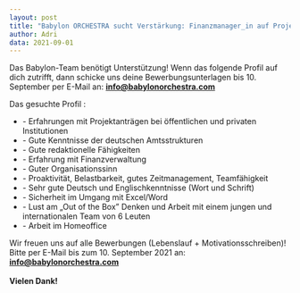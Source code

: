 ```yaml
---
layout: post
title: "Babylon ORCHESTRA sucht Verstärkung: Finanzmanager_in auf Projektbasis (ca. 10h/Woche) ab Oktober 2021"
author: Adri
data: 2021-09-01
---
```

Das Babylon-Team benötigt Unterstützung! Wenn das folgende Profil auf dich zutrifft, dann schicke uns deine Bewerbungsunterlagen bis 10. September per E-Mail an: <b>info@babylonorchestra.com</b> <br /> 

Das gesuchte Profil :<br /> 
<ul>
<li> - Erfahrungen mit Projektanträgen bei öffentlichen und privaten Institutionen </li>
<li> - Gute Kenntnisse der deutschen Amtsstrukturen </li>
<li> - Gute redaktionelle Fähigkeiten </li>
<li> - Erfahrung mit Finanzverwaltung </li>
<li> - Guter Organisationssinn </li> 
<li> - Proaktivität, Belastbarkeit, gutes Zeitmanagement, Teamfähigkeit </li>
<li> - Sehr gute Deutsch und Englischkenntnisse (Wort und Schrift) </li> 
<li> - Sicherheit im Umgang mit Excel/Word </li> 
<li> - Lust am „Out of the Box” Denken und Arbeit mit einem jungen und internationalen Team von 6 Leuten </li>
<li> - Arbeit im Homeoffice </li>
</ul>
Wir freuen uns auf alle Bewerbungen (Lebenslauf + Motivationsschreiben)! <br /> 
Bitte per E-Mail bis zum 10. September 2021 an: <b><a href = "mailto: info@babylonorchestra.com">info@babylonorchestra.com</a> <br /> 
 <br /> 
Vielen Dank!
